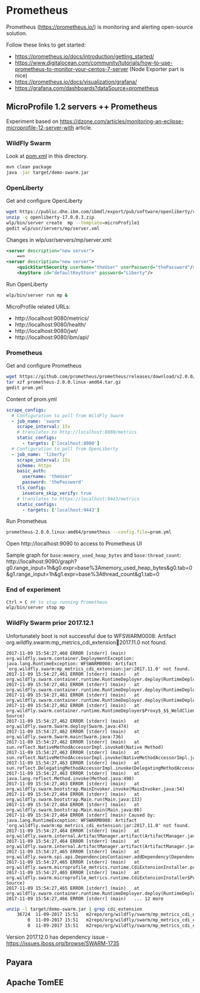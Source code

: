 Prometheus
========================
Prometheus (https://prometheus.io/) is monitoring and alerting open-source solution.

Follow these links to get started:
 * https://prometheus.io/docs/introduction/getting_started/
 * https://www.digitalocean.com/community/tutorials/how-to-use-prometheus-to-monitor-your-centos-7-server (Node Exporter part is nice)
 * https://prometheus.io/docs/visualization/grafana/
 * https://grafana.com/dashboards?dataSource=prometheus

## MicroProfile 1.2 servers ++ Prometheus
Experiment based on https://dzone.com/articles/monitoring-an-eclipse-microprofile-12-server-with article.

### WildFly Swarm
Look at [pom.xml](pom.xml) in this directory.

```bash
mvn clean package
java -jar target/demo-swarm.jar
```

### OpenLiberty
Get and configure OpenLiberty
```bash
wget https://public.dhe.ibm.com/ibmdl/export/pub/software/openliberty/runtime/release/2017-09-27_1951/openliberty-17.0.0.3.zip
unzip -q openliberty-17.0.0.3.zip
wlp/bin/server create  mp --template=microProfile1
gedit wlp/usr/servers/mp/server.xml
```

Changes in wlp/usr/servers/mp/server.xml:
```xml
<server description="new server">
    ==>
<server description="new server">
    <quickStartSecurity userName="theUser" userPassword="thePassword"/>
    <keyStore id="defaultKeyStore" password="Liberty"/>
```

Run OpenLiberty
```bash
wlp/bin/server run mp &
```

MicroProfile related URLs:
 * http://localhost:9080/metrics/
 * http://localhost:9080/health/
 * http://localhost:9080/jwt/
 * http://localhost:9080/ibm/api/

### Prometheus
Get and configure Prometheus
```bash
wget https://github.com/prometheus/prometheus/releases/download/v2.0.0/prometheus-2.0.0.linux-amd64.tar.gz
tar xzf prometheus-2.0.0.linux-amd64.tar.gz
gedit prom.yml
```

Content of prom.yml
```yaml
scrape_configs:
  # Configuration to poll from WildFly Swarm
  - job_name: 'swarm'
    scrape_interval: 15s
    # translates to http://localhost:8080/metrics
    static_configs:
      - targets: ['localhost:8080']
  # Configuration to poll from OpenLiberty
  - job_name: 'liberty'
    scrape_interval: 15s
    scheme: https
    basic_auth:
      username: 'theUser'
      password: 'thePassword'
    tls_config:
      insecure_skip_verify: true
    # translates to https://localhost:9443/metrics
    static_configs:
      - targets: ['localhost:9443']
```

Run Prometheus
```bash
prometheus-2.0.0.linux-amd64/prometheus --config.file=prom.yml
```

Open http://localhost:9090 to access to Prometheus UI

Sample graph for `base:memory_used_heap_bytes` and `base:thread_count`: http://localhost:9090/graph?g0.range_input=1h&g0.expr=base%3Amemory_used_heap_bytes&g0.tab=0&g1.range_input=1h&g1.expr=base%3Athread_count&g1.tab=0


### End of experiment
```bash
Ctrl + C ## to stop running Prometheus
wlp/bin/server stop mp
```

### WildFly Swarm prior 2017.12.1

Unfortunately boot is not successful due to WFSWARM0008: Artifact org.wildfly.swarm:mp_metrics_cdi_extension:jar:2017.11.0 not found.

```
2017-11-09 15:54:27,460 ERROR [stderr] (main) org.wildfly.swarm.container.DeploymentException: java.lang.RuntimeException: WFSWARM0008: Artifact 'org.wildfly.swarm:mp_metrics_cdi_extension:jar:2017.11.0' not found.
2017-11-09 15:54:27,461 ERROR [stderr] (main) 	at org.wildfly.swarm.container.runtime.RuntimeDeployer.deploy(RuntimeDeployer.java:301)
2017-11-09 15:54:27,461 ERROR [stderr] (main) 	at org.wildfly.swarm.container.runtime.RuntimeDeployer.deploy(RuntimeDeployer.java:174)
2017-11-09 15:54:27,461 ERROR [stderr] (main) 	at org.wildfly.swarm.container.runtime.RuntimeDeployer.deploy(RuntimeDeployer.java:107)
2017-11-09 15:54:27,462 ERROR [stderr] (main) 	at org.wildfly.swarm.container.runtime.RuntimeDeployer$Proxy$_$$_WeldClientProxy.deploy(Unknown Source)
2017-11-09 15:54:27,462 ERROR [stderr] (main) 	at org.wildfly.swarm.Swarm.deploy(Swarm.java:474)
2017-11-09 15:54:27,462 ERROR [stderr] (main) 	at org.wildfly.swarm.Swarm.main(Swarm.java:736)
2017-11-09 15:54:27,462 ERROR [stderr] (main) 	at sun.reflect.NativeMethodAccessorImpl.invoke0(Native Method)
2017-11-09 15:54:27,463 ERROR [stderr] (main) 	at sun.reflect.NativeMethodAccessorImpl.invoke(NativeMethodAccessorImpl.java:62)
2017-11-09 15:54:27,463 ERROR [stderr] (main) 	at sun.reflect.DelegatingMethodAccessorImpl.invoke(DelegatingMethodAccessorImpl.java:43)
2017-11-09 15:54:27,463 ERROR [stderr] (main) 	at java.lang.reflect.Method.invoke(Method.java:498)
2017-11-09 15:54:27,463 ERROR [stderr] (main) 	at org.wildfly.swarm.bootstrap.MainInvoker.invoke(MainInvoker.java:54)
2017-11-09 15:54:27,464 ERROR [stderr] (main) 	at org.wildfly.swarm.bootstrap.Main.run(Main.java:133)
2017-11-09 15:54:27,464 ERROR [stderr] (main) 	at org.wildfly.swarm.bootstrap.Main.main(Main.java:86)
2017-11-09 15:54:27,464 ERROR [stderr] (main) Caused by: java.lang.RuntimeException: WFSWARM0008: Artifact 'org.wildfly.swarm:mp_metrics_cdi_extension:jar:2017.11.0' not found.
2017-11-09 15:54:27,464 ERROR [stderr] (main) 	at org.wildfly.swarm.internal.ArtifactManager.artifact(ArtifactManager.java:61)
2017-11-09 15:54:27,464 ERROR [stderr] (main) 	at org.wildfly.swarm.internal.ArtifactManager.artifact(ArtifactManager.java:54)
2017-11-09 15:54:27,465 ERROR [stderr] (main) 	at org.wildfly.swarm.spi.api.DependenciesContainer.addDependency(DependenciesContainer.java:91)
2017-11-09 15:54:27,465 ERROR [stderr] (main) 	at org.wildfly.swarm.microprofile_metrics.runtime.CdiExtensionInstaller.process(CdiExtensionInstaller.java:54)
2017-11-09 15:54:27,465 ERROR [stderr] (main) 	at org.wildfly.swarm.microprofile_metrics.runtime.CdiExtensionInstaller$Proxy$_$$_WeldClientProxy.process(Unknown Source)
2017-11-09 15:54:27,465 ERROR [stderr] (main) 	at org.wildfly.swarm.container.runtime.RuntimeDeployer.deploy(RuntimeDeployer.java:233)
2017-11-09 15:54:27,466 ERROR [stderr] (main) 	... 12 more
```

```bash
unzip -l target/demo-swarm.jar | grep cdi_extension
    36724  11-09-2017 15:51   m2repo/org/wildfly/swarm/mp_metrics_cdi_extension/2017.11.0-SNAPSHOT/mp_metrics_cdi_extension-2017.11.0-SNAPSHOT.jar
        0  11-09-2017 15:51   m2repo/org/wildfly/swarm/mp_metrics_cdi_extension/
        0  11-09-2017 15:51   m2repo/org/wildfly/swarm/mp_metrics_cdi_extension/2017.11.0-SNAPSHOT/
```

Version 2017.12.0 has dependency issue - https://issues.jboss.org/browse/SWARM-1735

## Payara

## Apache TomEE

